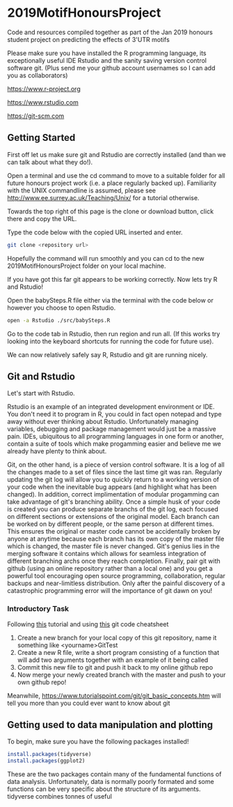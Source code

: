 # 2019MotifHonoursProject
Code and resources compiled together as part of the Jan 2019 honours student project on predicting the effects of 3'UTR motifs

Please make sure you have installed the R programming language, its exceptionally useful IDE Rstudio and the sanity saving version control software git. (Plus send me your github account usernames so I can add you as collaborators)

https://www.r-project.org

https://www.rstudio.com

https://git-scm.com

## Getting Started
First off let us make sure git and Rstudio are correctly installed (and than we can talk about what they do!).

Open a terminal and use the cd command to move to a suitable folder for all future honours project work (i.e. a place regularly backed up). Familiarity with the UNIX commandline is assumed, please see http://www.ee.surrey.ac.uk/Teaching/Unix/ for a tutorial otherwise.

Towards the top right of this page is the clone or download button, click there and copy the URL.

Type the code below with the copied URL inserted and enter.

```bash
git clone <repository url>
```

Hopefully the command will run smoothly and you can cd to the new 2019MotifHonoursProject folder on your local machine.

If you have got this far git appears to be working correctly. Now lets try R and Rstudio! 

Open the babySteps.R file either via the terminal with the code below or however you choose to open Rstudio.

```bash
open -a Rstudio ./src/babySteps.R
```
Go to the code tab in Rstudio, then run region and run all. (If this works try looking into the keyboard shortcuts for running the code for future use).

We can now relatively safely say R, Rstudio and git are running nicely.

## Git and Rstudio

Let's start with Rstudio.

Rstudio is an example of an integrated development environment or IDE. You don't need it to program in R, you could in fact open notepad and type away without ever thinking about Rstudio. Unfortunately managing variables, debugging and package management would just be a massive pain. IDEs, ubiquitous to all programming languages in one form or another, contain a suite of tools which make progamming easier and believe me we already have plenty to think about.

Git, on the other hand, is a piece of version control software. It is a log of all the changes made to a set of files since the last time git was ran. Regularly updating the git log will allow you to quickly return to a working version of your code when the inevitable bug appears (and highlight what has been changed). In addition, correct implimentation of modular progamming can take advantage of git's branching ability. Once a simple husk of your code is created you can produce separate branchs of the git log, each focused on different sections or extensions of the original model. Each branch can be worked on by different people, or the same person at different times. This ensures the original or master code cannot be accidentally broken by anyone at anytime because each branch has its own copy of the master file which is changed, the master file is never changed. Git's genius lies in the merging software it contains which allows for seamless integration of different branching archs once they reach completion. Finally, pair git with github (using an online repository rather than a local one) and you get a powerful tool encouraging open source programming, collaboration, regular backups and near-limitless distribution. Only after the painful discovery of a catastrophic programming error will the importance of git dawn on you!

### Introductory Task

Following [this](https://guides.github.com/activities/hello-world/) tutorial and using [this](https://www.atlassian.com/git/tutorials/atlassian-git-cheatsheet) git code cheatsheet

1. Create a new branch for your local copy of this git repository, name it something like \<yourname\>GitTest
2. Create a new R file, write a short program consisting of a function that will add two arguments together with an example of it being called
3. Commit this new file to git and push it back to my online github repo
4. Now merge your newly created branch with the master and push to your own github repo!

Meanwhile, https://www.tutorialspoint.com/git/git_basic_concepts.htm will tell you more than you could ever want to know about git

## Getting used to data manipulation and plotting

To begin, make sure you have the following packages installed!
```R
install.packages(tidyverse)
install.packages(ggplot2)
```

These are the two packages contain many of the fundamental functions of data analysis. Unfortunately, data is normally poorly formated and some functions can be very specific about the structure of its arguments. tidyverse combines tonnes of useful 
